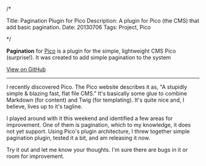 /*

Title: Pagination Plugin for Pico
Description: A plugin for Pico (the CMS) that add basic pagination.
Date: 20130706
Tags: Project, Pico

*/

**Pagination** for [Pico] is a plugin for the simple, lightweight CMS Pico (surprise!). It was created to add simple pagination to the system

[View on GitHub](https://github.com/rewdy/Pico-Pagination)

---

I recently discovered Pico. The Pico website describes it as, "A stupidly simple & blazing fast, flat file CMS." It's basically some glue to combine Markdown (for content) and Twig (for templating). It's quite nice and, I believe, lives up to it's tagline.

I played around with it this weekend and identified a few areas for improvement. One of them is pagination, which to my knowledge, it does not yet support. Using Pico's plugin architecture, I threw together simple pagination plugin, tested it a bit, and am releasing it now.

Try it out and let me know your thoughts. I'm sure there are bugs in it or room for improvement.

[Pico]:http://pico.dev7studios.com